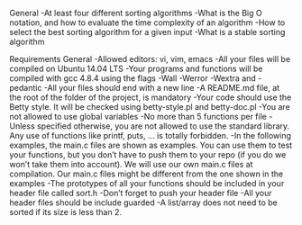 General
-At least four different sorting algorithms
-What is the Big O notation, and how to evaluate the time complexity of an algorithm
-How to select the best sorting algorithm for a given input
-What is a stable sorting algorithm

Requirements
General
-Allowed editors: vi, vim, emacs
-All your files will be compiled on Ubuntu 14.04 LTS
-Your programs and functions will be compiled with gcc 4.8.4 using the flags -Wall -Werror -Wextra and -pedantic
-All your files should end with a new line
-A README.md file, at the root of the folder of the project, is mandatory
-Your code should use the Betty style. It will be checked using betty-style.pl and betty-doc.pl
-You are not allowed to use global variables
-No more than 5 functions per file
-Unless specified otherwise, you are not allowed to use the standard library. Any use of functions like printf, puts, … is totally forbidden.
-In the following examples, the main.c files are shown as examples. You can use them to test your functions, but you don’t have to push them to your repo (if you do we won’t take them into account). We will use our own main.c files at compilation. Our main.c files might be different from the one shown in the examples
-The prototypes of all your functions should be included in your header file called sort.h
-Don’t forget to push your header file
-All your header files should be include guarded
-A list/array does not need to be sorted if its size is less than 2.
